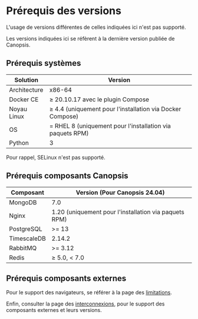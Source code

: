 # Prérequis des versions

L'usage de versions différentes de celles indiquées ici n'est pas supporté.

Les versions indiquées ici se réfèrent à la dernière version publiée de Canopsis.

## Prérequis systèmes

Solution       | Version    |
---------------|------------|
Architecture   | x86-64     |
Docker CE      | ≥ 20.10.17 avec le plugin Compose |
Noyau Linux    | ≥ 4.4 (uniquement pour l'installation via Docker Compose)             |
OS             | = RHEL 8 (uniquement pour l'installation via paquets RPM) |
Python         | 3          |

Pour rappel, SELinux n'est pas supporté. 

## Prérequis composants Canopsis

Composant   | Version (Pour Canopsis 24.04)         |
------------|------------------|
MongoDB     | 7.0              |
Nginx       | 1.20 (uniquement pour l'installation via paquets RPM) |
PostgreSQL  | >= 13               |
TimescaleDB | 2.14.2           |
RabbitMQ    | >= 3.12             |
Redis       | ≥ 5.0, < 7.0     |

## Prérequis composants externes

Pour le support des navigateurs, se référer à la page des [limitations](../../guide-utilisation/limitations/index.md#compatibilite-des-anciens-navigateurs).

Enfin, consulter la page des [interconnexions](../../interconnexions/index.md), pour le support des composants externes et leurs versions.
